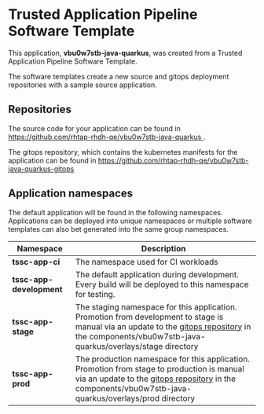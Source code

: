 # Trusted Application Pipeline Software Template

This application, **vbu0w7stb-java-quarkus**, was created from a Trusted Application Pipeline Software Template.

The software templates create a new source and gitops deployment repositories with a sample source application. 

## Repositories

The source code for your application can be found in [https://github.com/rhtap-rhdh-qe/vbu0w7stb-java-quarkus ](https://github.com/rhtap-rhdh-qe/vbu0w7stb-java-quarkus ).
 
The gitops repository, which contains the kubernetes manifests for the application can be found in 
[https://github.com/rhtap-rhdh-qe/vbu0w7stb-java-quarkus-gitops ](https://github.com/rhtap-rhdh-qe/vbu0w7stb-java-quarkus-gitops ) 

## Application namespaces 

The default application will be found in the following namespaces. Applications can be deployed into unique namespaces or multiple software templates can also bet generated into the same group namespaces.  

|  Namespace   |  Description   |  
| -------- | -------- |
| **tssc-app-ci** | The namespace used for CI workloads |
| **tssc-app-development** | The default application during development. Every build will be deployed to this namespace for testing. |
| **tssc-app-stage** | The staging namespace for this application. Promotion from development to stage is manual via an update to the [gitops repository](https://github.com/rhtap-rhdh-qe/vbu0w7stb-java-quarkus-gitops ) in the components/vbu0w7stb-java-quarkus/overlays/stage directory |
| **tssc-app-prod** | The production namespace for this application. Promotion from stage to production is manual via an update to the [gitops repository](https://github.com/rhtap-rhdh-qe/vbu0w7stb-java-quarkus-gitops ) in the components/vbu0w7stb-java-quarkus/overlays/prod directory |
